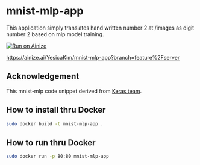 # mnist-mlp-app
This application simply translates hand written number 2 at /images as digit number 2
based on mlp model training.

[![Run on Ainize](https://ainize.ai/images/run_on_ainize_button.svg)](https://ainize.ai/YesicaKim/mnist-mlp-app?branch=feature%2Fserver)

https://ainize.ai/YesicaKim/mnist-mlp-app?branch=feature%2Fserver

## Acknowledgement
This mnist-mlp code snippet derived from [Keras team](https://github.com/keras-team/keras/blob/keras-2/examples/mnist_mlp.py).

## How to install thru Docker
```sh
sudo docker build -t mnist-mlp-app .
```

## How to run thru Docker
```sh
sudo docker run -p 80:80 mnist-mlp-app
```